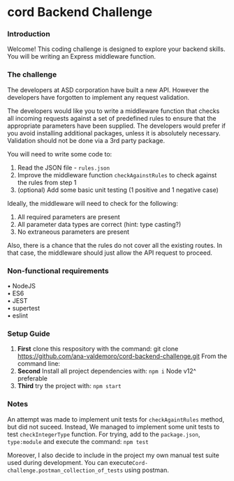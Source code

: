 # cord Backend Challenge

### Introduction 
Welcome! This coding challenge is designed to explore your backend skills. You will be writing an Express middleware function.

### The challenge
The developers at ASD corporation have built a new API. However the developers have forgotten to implement any request validation. 

The developers would like you to write a middleware function that checks all incoming requests against a set of predefined rules to ensure that the appropriate parameters have been supplied. The developers would prefer if you avoid installing additional packages, unless it is absolutely necessary. Validation should not be done via a 3rd party package. 

You will need to write some code to: 
1. Read the JSON file - `rules.json`
2. Improve the middleware function `checkAgainstRules` to check against the rules from step 1
3. (optional) Add some basic unit testing (1 positive and 1 negative case)

Ideally, the middleware will need to check for the following:
1. All required parameters are present
2. All parameter data types are correct (hint: type casting?)
3. No extraneous parameters are present

Also, there is a chance that the rules do not cover all the existing routes. In that case, the middleware should just allow the API request to proceed. 

### Non-functional requirements
• NodeJS   
• ES6  
• JEST   
• supertest  
• eslint

### Setup Guide
1. **First** clone this respository with the command: git clone https://github.com/ana-valdemoro/cord-backend-challenge.git
From the command line: 
2. **Second** Install all project dependencies with: `npm i` Node v12^ preferable
3. **Third** try the project with: `npm start`

### Notes
An attempt was made to implement unit tests for `checkAgaintRules` method, but did not suceed. Instead, We managed to implement some unit tests to test `checkIntegerType` function. For trying, add to the `package.json`, `type:module` and execute the command: `npm test`

Moreover, I also decide to include in the project my own manual test suite used during development. You can execute`Cord-challenge.postman_collection_of_tests` using postman.
